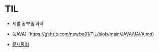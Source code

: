 # TIL
* 제발 공부좀 하자




* [JAVA] (https://github.com/newbe01/TIL/blob/main/JAVA/JAVA.md)
* [문제풀이](https://github.com/newbe01/TIL/blob/main/solved/solved.md)